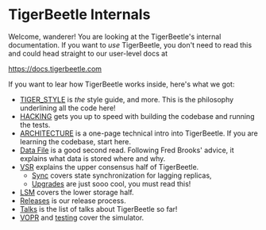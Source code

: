 # TigerBeetle Internals

Welcome, wanderer! You are looking at the TigerBeetle's internal documentation. If you want to _use_
TigerBeetle, you don't need to read this and could head straight to our user-level docs at

<https://docs.tigerbeetle.com>

If you want to lear how TigerBeetle works inside, here's what we got:

- [TIGER_STYLE](./TIGER_STYLE.md) is _the_ style guide, and more. This is the philosophy underlining
  all the code here!
- [HACKING](./HACKING.md) gets you up to speed with building the codebase and running the tests.
- [ARCHITECTURE](./ARCHITECTURE.md) is a one-page technical intro into TigerBeetle. If you are
  learning the codebase, start here.
- [Data File](./data_file.md) is a good second read. Following Fred Brooks' advice, it explains what
  data is stored where and why.
- [VSR](./vsr.md) explains the upper consensus half of TigerBeetle.
  - [Sync](./sync.md) covers state synchronization for lagging replicas,
  - [Upgrades](./upgrades.md) are just sooo cool, you must read this!
- [LSM](./lsm.md) covers the lower storage half.
- [Releases](./releases.md) is our release process.
- [Talks](./talks.md) is the list of talks about TigerBeetle so far!
- [VOPR](./vopr.md) and [testing](./testing.md) cover the simulator.
